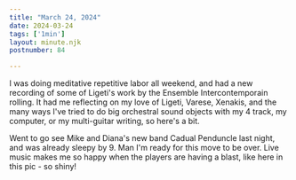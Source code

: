 ```yaml
---
title: "March 24, 2024"
date: 2024-03-24
tags: ['1min']
layout: minute.njk
postnumber: 84

---
```


I was doing meditative repetitive labor all weekend, and had a new recording of some of Ligeti's work by the Ensemble Intercontemporain rolling. It had me reflecting on my love of Ligeti, Varese, Xenakis, and the many ways I've tried to do big orchestral sound objects with my 4 track, my computer, or my multi-guitar writing, so here's a bit. 

Went to go see Mike and Diana's new band Cadual Penduncle last night, and was already sleepy by 9. Man I'm ready for this move to be over. Live music makes me so happy when the players are having a blast, like here in this pic - so shiny! 